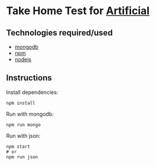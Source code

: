 # Take Home Test for [Artificial](https://artificial.io/)

## Technologies required/used
- [mongodb](https://www.mongodb.com/)
- [npm](https://www.npmjs.com/)
- [nodejs](https://nodejs.org/en/)

## Instructions
Install dependencies:
```
npm install
```

Run with mongodb:
```
npm run mongo
```

Run with json:
```
npm start
# or
npm run json
```
